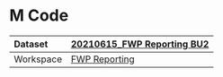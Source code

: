 



# M Code

|Dataset|[20210615_FWP Reporting BU2](./../20210615_FWP-Reporting-BU2.md)|
| :--- | :--- |
|Workspace|[FWP Reporting](../../Workspaces/FWP-Reporting.md)|
